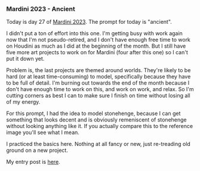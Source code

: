 ### Mardini 2023 - Ancient

Today is day 27 of [Mardini 2023][mardini-2023]. The prompt for today is "ancient".

I didn't put a ton of effort into this one. I'm getting busy with work again now
that I'm not pseudo-retired, and I don't have enough free time to work on Houdini
as much as I did at the beginning of the month. But I still have five more art
projects to work on for Mardini (four after this one) so I can't put it down yet.

Problem is, the last projects are themed around worlds. They're likely to be hard
(or at least time-consuming) to model, specifically because they have to be full of
detail. I'm burning out towards the end of the month because I don't have enough
time to work on this, and work on work, and relax. So I'm cutting corners as best
I can to make sure I finish on time without losing all of my energy.

For this prompt, I had the idea to model stonehenge, because I can get
something that looks decent and is obviously remeniscent of stonehenge without
looking anything like it. If you actually compare this to the reference image
you'll see what I mean.

I practiced the basics here. Nothing at all fancy or new, just re-treading old
ground on a new project.

My entry post is [here][entry-post].

[mardini-2023]: https://www.sidefx.com/community-main-menu/contests-jams/mardini-2023/
[entry-post]: https://www.sidefx.com/forum/topic/89567/?page=1#post-388572
